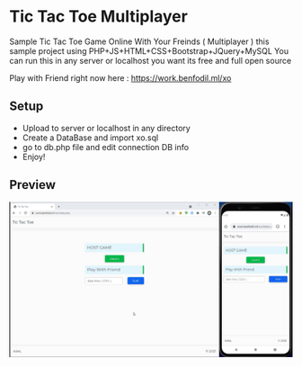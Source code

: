 # Tic Tac Toe Multiplayer
Sample Tic Tac Toe Game Online With Your Freinds ( Multiplayer )
this sample project using PHP+JS+HTML+CSS+Bootstrap+JQuery+MySQL
You can run this in any server or localhost you want its free and full open source

Play with Friend right now here : https://work.benfodil.ml/xo

## Setup 
- Upload to server or localhost in any directory
- Create a DataBase and import xo.sql
- go to db.php file and edit connection DB info
- Enjoy!

## Preview
<img src="preview.gif">
